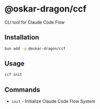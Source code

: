 # @oskar-dragon/ccf

CLI tool for Claude Code Flow

## Installation

```bash
bun add -g @oskar-dragon/ccf
```

## Usage

```bash
ccf init
```

## Commands

- `init` - Initialize Claude Code Flow System
